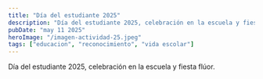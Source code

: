 ```yaml
---
title: "Día del estudiante 2025"
description: "Día del estudiante 2025, celebración en la escuela y fiesta flúor."
pubDate: "may 11 2025"
heroImage: "/imagen-actividad-25.jpeg"
tags: ["educacion", "reconocimiento", "vida escolar"]
---
```

Día del estudiante 2025, celebración en la escuela y fiesta flúor.